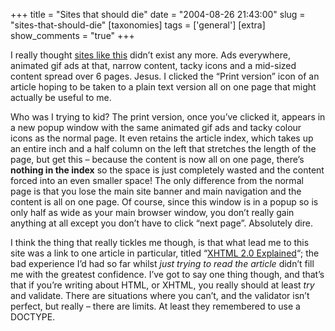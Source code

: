 +++
title = "Sites that should die"
date = "2004-08-26 21:43:00"
slug = "sites-that-should-die"
[taxonomies]
tags = ['general']
[extra]
show_comments = "true"
+++

I really thought [sites like this](http://www.devarticles.com) didn’t exist any more. Ads everywhere, animated gif ads at that, narrow content, tacky icons and a mid-sized content spread over 6 pages. Jesus. I clicked the “Print version” icon of an article hoping to be taken to a plain text version all on one page that might actually be useful to me.

Who was I trying to kid? The print version, once you’ve clicked it, appears in a new popup window with the same animated gif ads and tacky colour icons as the normal page. It even retains the article index, which takes up an entire inch and a half column on the left that stretches the length of the page, but get this – because the content is now all on one page, there’s **nothing in the index** so the space is just completely wasted and the content forced into an even smaller space! The only difference from the normal page is that you lose the main site banner and main navigation and the content is all on one page. Of course, since this window is in a popup so is only half as wide as your main browser window, you don’t really gain anything at all except you don’t have to click “next page”. Absolutely dire.

I think the thing that really tickles me though, is that what lead me to this site was a link to one article in particular, titled “[XHTML 2.0 Explained](http://www.devarticles.com/c/a/HTML/XHTML-2.0-Explained/)“; the bad experience I’d had so far whilst *just trying to read the article* didn’t fill me with the greatest confidence. I’ve got to say one thing though, and that’s that if you’re writing about HTML, or XHTML, you really should at least *try* and validate. There are situations where you can’t, and the validator isn’t perfect, but really – there are limits. At least they remembered to use a DOCTYPE.
